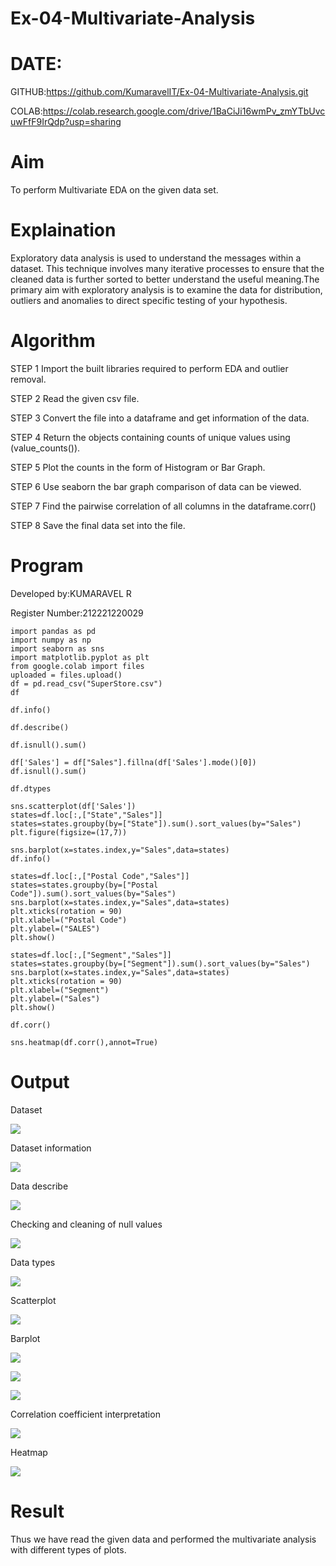 # Ex-04-Multivariate-Analysis
# DATE:
GITHUB:https://github.com/KumaravelIT/Ex-04-Multivariate-Analysis.git


COLAB:https://colab.research.google.com/drive/1BaCiJi16wmPv_zmYTbUvcuwFfF9IrQdp?usp=sharing
# Aim
To perform Multivariate EDA on the given data set.

# Explaination
Exploratory data analysis is used to understand the messages within a dataset. This technique involves many iterative processes to ensure that the cleaned data is further sorted to better understand the useful meaning.The primary aim with exploratory analysis is to examine the data for distribution, outliers and anomalies to direct specific testing of your hypothesis.

# Algorithm
STEP 1 Import the built libraries required to perform EDA and outlier removal.

STEP 2 Read the given csv file.

STEP 3 Convert the file into a dataframe and get information of the data.

STEP 4 Return the objects containing counts of unique values using (value_counts()).

STEP 5 Plot the counts in the form of Histogram or Bar Graph.

STEP 6 Use seaborn the bar graph comparison of data can be viewed.

STEP 7 Find the pairwise correlation of all columns in the dataframe.corr()

STEP 8 Save the final data set into the file.

# Program
Developed by:KUMARAVEL R

Register Number:212221220029

```
import pandas as pd
import numpy as np
import seaborn as sns
import matplotlib.pyplot as plt
from google.colab import files
uploaded = files.upload()
df = pd.read_csv("SuperStore.csv")
df

df.info()

df.describe()

df.isnull().sum()

df['Sales'] = df["Sales"].fillna(df['Sales'].mode()[0])
df.isnull().sum()

df.dtypes

sns.scatterplot(df['Sales'])
states=df.loc[:,["State","Sales"]]
states=states.groupby(by=["State"]).sum().sort_values(by="Sales")
plt.figure(figsize=(17,7))

sns.barplot(x=states.index,y="Sales",data=states)
df.info()

states=df.loc[:,["Postal Code","Sales"]]
states=states.groupby(by=["Postal Code"]).sum().sort_values(by="Sales")
sns.barplot(x=states.index,y="Sales",data=states)
plt.xticks(rotation = 90)
plt.xlabel=("Postal Code")
plt.ylabel=("SALES")
plt.show()

states=df.loc[:,["Segment","Sales"]]
states=states.groupby(by=["Segment"]).sum().sort_values(by="Sales")
sns.barplot(x=states.index,y="Sales",data=states)
plt.xticks(rotation = 90)
plt.xlabel=("Segment")
plt.ylabel=("Sales")
plt.show()

df.corr()

sns.heatmap(df.corr(),annot=True)
```
# Output
Dataset

![](http://github.com/KumaravelIT/Ex-04-Multivariate-Analysis/blob/main/1.jpg)

Dataset information

![](https://github.com/KumaravelIT/Ex-04-Multivariate-Analysis/blob/main/2.jpg)

Data describe

![](https://github.com/KumaravelIT/Ex-04-Multivariate-Analysis/blob/main/3.jpg)



Checking and cleaning of null values

![](https://github.com/KumaravelIT/Ex-04-Multivariate-Analysis/blob/main/4.jpg)





Data types

![](https://github.com/KumaravelIT/Ex-04-Multivariate-Analysis/blob/main/5.jpg)


Scatterplot

![](https://github.com/KumaravelIT/Ex-04-Multivariate-Analysis/blob/main/6.jpg)

Barplot


![](https://github.com/KumaravelIT/Ex-04-Multivariate-Analysis/blob/main/7(1).jpg)

![](https://github.com/KumaravelIT/Ex-04-Multivariate-Analysis/blob/main/7(2).jpg)

![](https://github.com/KumaravelIT/Ex-04-Multivariate-Analysis/blob/main/7(3).jpg)

Correlation coefficient interpretation

![](https://github.com/KumaravelIT/Ex-04-Multivariate-Analysis/blob/main/8.jpg)

Heatmap

![](https://github.com/KumaravelIT/Ex-04-Multivariate-Analysis/blob/main/9.jpg)

# Result
Thus we have read the given data and performed the multivariate analysis with different types of plots.
